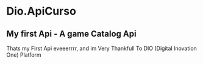 # Dio.ApiCurso
## My first Api  - A game Catalog Api 

Thats my First Api eveeerrrr, and im Very Thankfull To 
DIO (Digital Inovation One) Platform 
